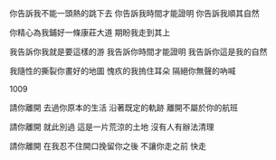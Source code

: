 你告訴我不能一頭熱的跳下去
你告訴我時間才能證明
你告訴我順其自然

你精心為我鋪好一條康莊大道
期盼我走到其上

我告訴你我就是要這樣的游
我告訴你時間才能證明
我告訴你這是我的自然

我隨性的撕裂你畫好的地圖
愧疚的我摀住耳朵
隔絕你無聲的吶喊

1009

請你離開 去過你原本的生活
沿著既定的軌跡 離開不屬於你的航班

請你離開 就此別過
這是一片荒涼的土地 沒有人有辦法清理

請你離開 在我忍不住開口挽留你之後
不讓你走之前 快走
